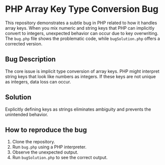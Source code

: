 # PHP Array Key Type Conversion Bug

This repository demonstrates a subtle bug in PHP related to how it handles array keys. When you mix numeric and string keys that PHP can implicitly convert to integers, unexpected behavior can occur due to key overwriting.  The `bug.php` file shows the problematic code, while `bugSolution.php` offers a corrected version.

## Bug Description
The core issue is implicit type conversion of array keys. PHP might interpret string keys that look like numbers as integers. If these keys are not unique as integers, data loss can occur.

## Solution
Explicitly defining keys as strings eliminates ambiguity and prevents the unintended behavior.

## How to reproduce the bug
1. Clone the repository.
2. Run `bug.php` using a PHP interpreter.
3. Observe the unexpected output.
4. Run `bugSolution.php` to see the correct output.